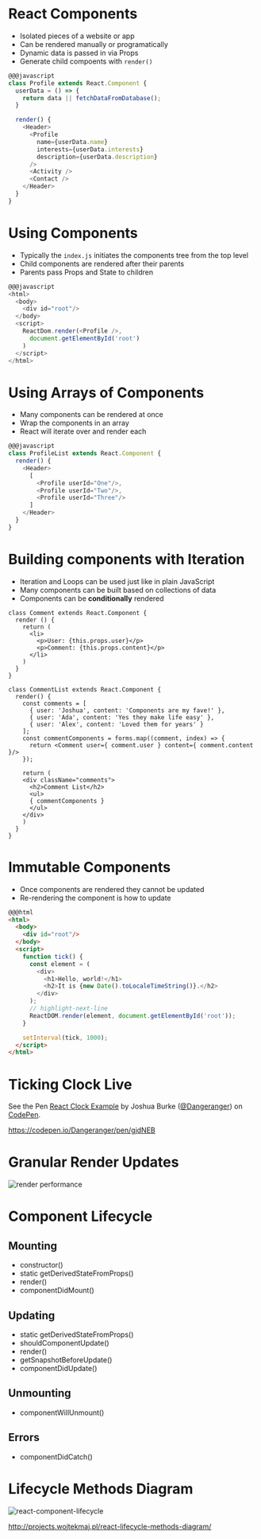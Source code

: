 # React Components

* Isolated pieces of a website or app
* Can be rendered manually or programatically
* Dynamic data is passed in via Props
* Generate child compoents with `render()`

```javascript
@@@javascript
class Profile extends React.Component {
  userData = () => {
    return data || fetchDataFromDatabase();
  }

  render() {
    <Header>
      <Profile
        name={userData.name}
        interests={userData.interests}
        description={userData.description}
      />
      <Activity />
      <Contact />
    </Header>
  }
}
```

# Using Components

* Typically the `index.js` initiates the components tree from the top level
* Child components are rendered after their parents
* Parents pass Props and State to children

```javascript
@@@javascript
<html>
  <body>
    <div id="root"/>
  </body>
  <script>
    ReactDom.render(<Profile />,
      document.getElementById('root')
    )
  </script>
</html>
```

# Using Arrays of Components

* Many components can be rendered at once
* Wrap the components in an array
* React will iterate over and render each

```javascript
@@@javascript
class ProfileList extends React.Component {
  render() {
    <Header>
      [
        <Profile userId="One"/>,
        <Profile userId="Two"/>,
        <Profile userId="Three"/>
      ]
    </Header>
  }
}
```

# Building components with Iteration

* Iteration and Loops can be used just like in plain JavaScript
* Many components can be built based on collections of data
* Components can be **conditionally** rendered

```
class Comment extends React.Component {
  render () {
    return (
      <li>
        <p>User: {this.props.user}</p>
        <p>Comment: {this.props.content}</p>
      </li>
    )
  }
}

class CommentList extends React.Component {
  render() {
    const comments = [
      { user: 'Joshua', content: 'Components are my fave!' },
      { user: 'Ada', content: 'Yes they make life easy' },
      { user: 'Alex', content: 'Loved them for years' }
    ];
    const commentComponents = forms.map((comment, index) => {
      return <Comment user={ comment.user } content={ comment.content }/>
    });

    return (
    <div className="comments">
      <h2>Comment List</h2>
      <ul>
      { commentComponents }
      </ul>
    </div>
    )
  }
}
```

# Immutable Components

* Once components are rendered they cannot be updated
* Re-rendering the component is how to update

```html
@@@html
<html>
  <body>
    <div id="root"/>
  </body>
  <script>
    function tick() {
      const element = (
        <div>
          <h1>Hello, world!</h1>
          <h2>It is {new Date().toLocaleTimeString()}.</h2>
        </div>
      );
      // highlight-next-line
      ReactDOM.render(element, document.getElementById('root'));
    }

    setInterval(tick, 1000);
  </script>
</html>
```


# Ticking Clock Live

<p data-height="265" data-theme-id="light" data-slug-hash="gjdNEB" data-default-tab="js,result" data-user="Dangeranger" data-pen-title="React Clock Example" class="codepen">See the Pen <a href="https://codepen.io/Dangeranger/pen/gjdNEB/">React Clock Example</a> by Joshua Burke (<a href="https://codepen.io/Dangeranger">@Dangeranger</a>) on <a href="https://codepen.io">CodePen</a>.</p>
<script async src="https://static.codepen.io/assets/embed/ei.js"></script>

<https://codepen.io/Dangeranger/pen/gjdNEB>

# Granular Render Updates

![render performance](granular-dom-updates.gif)

# Component Lifecycle

## Mounting

  * constructor()
  * static getDerivedStateFromProps()
  * render()
  * componentDidMount()

## Updating

  * static getDerivedStateFromProps()
  * shouldComponentUpdate()
  * render()
  * getSnapshotBeforeUpdate()
  * componentDidUpdate()

## Unmounting

  * componentWillUnmount()

## Errors

  * componentDidCatch()

# Lifecycle Methods Diagram

![react-component-lifecycle](react-component-lifecycle.png)

<http://projects.wojtekmaj.pl/react-lifecycle-methods-diagram/>
